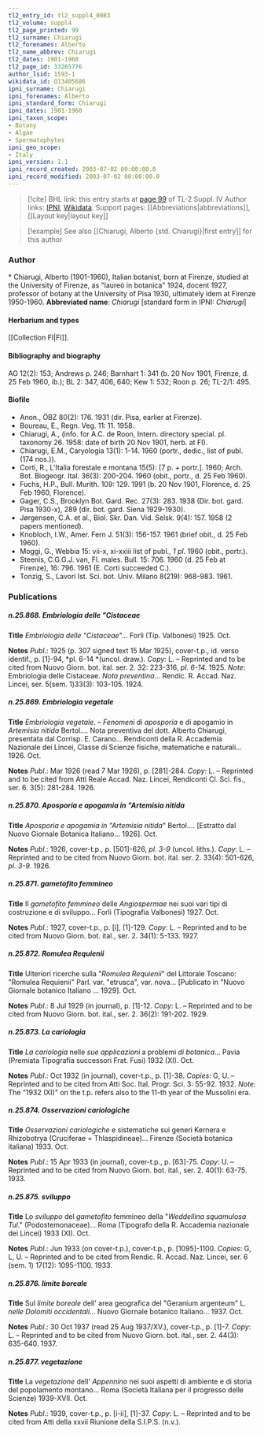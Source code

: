 ```yaml
---
tl2_entry_id: tl2_suppl4_0083
tl2_volume: suppl4
tl2_page_printed: 99
tl2_surname: Chiarugi
tl2_forenames: Alberto
tl2_name_abbrev: Chiarugi
tl2_dates: 1901-1960
tl2_page_id: 33265776
author_lsid: 1593-1
wikidata_id: Q13405686
ipni_surname: Chiarugi
ipni_forenames: Alberto
ipni_standard_form: Chiarugi
ipni_dates: 1901-1960
ipni_taxon_scope: 
- Botany
- Algae
- Spermatophytes
ipni_geo_scope: 
- Italy
ipni_version: 1.1
ipni_record_created: 2003-07-02 00:00:00.0
ipni_record_modified: 2003-07-02 00:00:00.0
---
```


> [!cite] BHL link: this entry starts at [page 99](https://www.biodiversitylibrary.org/page/33265776) of TL-2 Suppl. IV
> Author links: [IPNI](https://www.ipni.org/a/1593-1), [Wikidata](https://www.wikidata.org/wiki/Q13405686). Support pages: [[Abbreviations|abbreviations]], [[Layout key|layout key]]

> [!example] See also [[Chiarugi, Alberto {std. Chiarugi}|first entry]] for this author

### Author

\* Chiarugi, Alberto (1901-1960), Italian botanist, born at Firenze, studied at the University of Firenze, as "laureò in botanica" 1924, docent 1927, professor of botany at the University of Pisa 1930, ultimately idem at Firenze 1950-1960. 
**Abbreviated name**: *Chiarugi* \[standard form in IPNI: *Chiarugi*\]

#### Herbarium and types

[[Collection FI|FI]].

#### Bibliography and biography

AG 12(2): 153; Andrews p. 246; Barnhart 1: 341 (b. 20 Nov 1901, Firenze, d. 25 Feb 1960, ib.); BL 2: 347, 406, 640; Kew 1: 532; Roon p. 26; TL-2/1: 495.

#### Biofile

- Anon., ÖBZ 80(2): 176. 1931 (dir. Pisa, earlier at Firenze).
- Boureau, E., Regn. Veg. 11: 11. 1958.
- Chiarugi, A., (info. for A.C. de Roon, Intern. directory special. pl. taxonomy 26. 1958: date of birth 20 Nov 1901, herb. at FI).
- Chiarugi, E.M., Caryologia 13(1): 1-14. 1960 (portr., dedic., list of publ. (174 nos.)).
- Corti, R., L'Italia forestale e montana 15(5): \[7 p. + portr.\]. 1960; Arch. Bot. Biogeogr. Ital. 36(3): 200-204. 1960 (obit., portr., d. 25 Feb 1960).
- Fuchs, H.P., Bull. Murith. 109: 129. 1991 (b. 20 Nov 1901, Florence, d. 25 Feb 1960, Florence).
- Gager, C.S., Brooklyn Bot. Gard. Rec. 27(3): 283. 1938 (Dir. bot. gard. Pisa 1930-x), 289 (dir. bot. gard. Siena 1929-1930).
- Jørgensen, C.A. et al., Biol. Skr. Dan. Vid. Selsk. 9(4): 157. 1958 (2 papers mentioned).
- Knobloch, I.W., Amer. Fern J. 51(3): 156-157. 1961 (brief obit., d. 25 Feb 1960).
- Moggi, G., Webbia 15: vii-x, xi-xxiii list of publ., *1 pl*. 1960 (obit., portr.).
- Steenis, C.G.G.J. van, Fl. males. Bull. 15: 706. 1960 (d. 25 Feb at Firenze), 16: 796. 1961 (E. Corti succeeded C.).
- Tonzig, S., Lavori Ist. Sci. bot. Univ. Milano 8(219): 968-983. 1961.

### Publications

##### n.25.868. Embriologia delle "Cistaceae

**Title**
*Embriologia delle "Cistaceae*"... Forli (Tip. Valbonesi) 1925. Oct.

**Notes**
*Publ*.: 1925 (p. 307 signed text 15 Mar 1925), cover-t.p., id. verso identif., p. \[1\]-94, *pl. 6-14 *(uncol. draw.). *Copy*: L. – Reprinted and to be cited from Nuovo Giorn. bot. ital. ser. 2. 32: 223-316, *pl. 6-14.* 1925.
*Note*: Embriologia delle Cistaceae. *Nota preventina*... Rendic. R. Accad. Naz. Lincei, ser. 5(sem. 1)33(3): 103-105. 1924.

##### n.25.869. Embriologia vegetale

**Title**
*Embriologia vegetale*. – *Fenomeni* di *aposporia* e di apogamio in *Artemisia nitida* Bertol.... Nota preventiva del dott. Alberto Chiarugi, presentata dal Corrisp. E. Carano... Rendiconti della R. Accademia Nazionale dei Lincei, Classe di Scienze fisiche, matematiche e naturali... 1926. Oct.

**Notes**
*Publ*.: Mar 1926 (read 7 Mar 1926), p. \[281\]-284. *Copy*: L. – Reprinted and to be cited from Atti Reale Accad. Naz. Lincei, Rendiconti Cl. Sci. fis., ser. 6. 3(5): 281-284. 1926.

##### n.25.870. Aposporia e apogamia in "Artemisia nitida

**Title**
*Aposporia e apogamia in "Artemisia nitida*" Bertol.... \[Estratto dal Nuovo Giornale Botanica Italiano... 1926\]. Oct.

**Notes**
*Publ*.: 1926, cover-t.p., p. \[501\]-626, *pl. 3-9* (uncol. liths.). *Copy*: L. – Reprinted and to be cited from Nuovo Giorn. bot. ital. ser. 2. 33(4): 501-626, *pl. 3-9.* 1926.

##### n.25.871. gametofito femmineo

**Title**
Il *gametofito femmineo* delle *Angiospermae* nei suoi vari tipi di costruzione e di sviluppo... Forli (Tipografia Valbonesi) 1927. Oct.

**Notes**
*Publ*.: 1927, cover-t.p., p. \[i\], \[1\]-129. *Copy*: L. – Reprinted and to be cited from Nuovo Giorn. bot. ital., ser. 2. 34(1): 5-133. 1927.

##### n.25.872. Romulea Requienii

**Title**
Ulteriori ricerche sulla "*Romulea Requienii*" del Littorale Toscano: "Romulea Requienii" Parl. var. "etrusca", var. nova... \[Publicato in "Nuovo Giornale botanico Italiano ... 1929\]. Oct.

**Notes**
*Publ*.: 8 Jul 1929 (in journal), p. \[1\]-12. *Copy*: L. – Reprinted and to be cited from Nuovo Giorn. bot. ital., ser. 2. 36(2): 191-202. 1929.

##### n.25.873. La cariologia

**Title**
*La cariologia* nelle *sue applicazioni* a problemi *di botanica*... Pavia (Premiata Tipografia successori Frat. Fusi) 1932 (XI). Oct.

**Notes**
*Publ*.: Oct 1932 (in journal), cover-t.p., p. \[1\]-38. *Copies*: G, U. – Reprinted and to be cited from Atti Soc. Ital. Progr. Sci. 3: 55-92. 1932.
*Note*: The "1932 (XI)" on the t.p. refers also to the 11-th year of the Mussolini era.

##### n.25.874. Osservazioni cariologiche

**Title**
*Osservazioni cariologiche* e sistematiche sui generi Kernera e Rhizobotrya (Cruciferae = Thlaspidineae)... Firenze (Società botanica italiana) 1933. Oct.

**Notes**
*Publ*.: 15 Apr 1933 (in journal), cover-t.p., p. \[63\]-75. *Copy*: U. – Reprinted and to be cited from Nuovo Giorn. bot. ital., ser. 2. 40(1): 63-75. 1933.

##### n.25.875. sviluppo

**Title**
Lo *sviluppo* del *gametofito* femmineo della "*Weddellina squamulosa Tul*." (Podostemonaceae)... Roma (Tipografo della R. Accademia nazionale dei Lincei) 1933 (XI). Oct.

**Notes**
*Publ*.: Jun 1933 (on cover-t.p.), cover-t.p., p. \[1095\]-1100. *Copies*: G, L, U. – Reprinted and to be cited from Rendic. R. Accad. Naz. Lincei, ser. 6 (sem. 1) 17(12): 1095-1100. 1933.

##### n.25.876. limite boreale

**Title**
Sul *limite boreale* dell' area geografica del "Geranium argenteum" L. *nelle Dolomiti occidentali*... Nuovo Giornale botanico Italiano... 1937. Oct.

**Notes**
*Publ*.: 30 Oct 1937 (read 25 Aug 1937/XV.), cover-t.p., p. \[1\]-7. *Copy*: L. – Reprinted and to be cited from Nuovo Giorn. bot. ital., ser. 2. 44(3): 635-640. 1937.

##### n.25.877. vegetazione

**Title**
La *vegetazione* dell' *Appennino* nei suoi aspetti di ambiente e di storia del popolamento montano... Roma (Società Italiana per il progresso delle Scienze) 1939-XVII. Oct.

**Notes**
*Publ*.: 1939, cover-t.p., p. \[i-ii\], \[1\]-37. *Copy*: L. – Reprinted and to be cited from Atti della xxvii Riunione della S.I.P.S. (n.v.).

